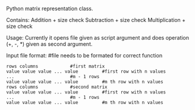 Python matrix representation class.

Contains:
    Addition + size check
    Subtraction + size check
    Multiplication + size check

Usage:
    Currently it opens file given as script argument and does operation
    (+, -, *) given as second argument.

Input file format: #file needs to be formated for correct function

    rows columns 			#first matrix
    value value value ... value 		#first row with n values
    ...						#m - 1 rows
    value value value ... value			#m th row with n values
    rows columns			#second matrix
    value value value ... value 		#first row with n values
    ...						#m - 1 rows
    value value value ... value			#m th row with n values
